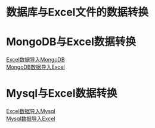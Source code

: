 # 数据库与Excel文件的数据转换

# MongoDB与Excel数据转换
[Excel数据导入MongoDB](https://github.com/GFive1995/excel-database/blob/master/src/com/mongo/ExcelToMongo.java)  
[MongoDB数据导入Excel](https://github.com/GFive1995/excel-database/blob/master/src/com/mongo/MongoToExcel.java)  

# Mysql与Excel数据转换
[Excel数据导入Mysql](https://github.com/GFive1995/excel-database/blob/master/src/com/mysql/ExcelToMysql.java)  
[Mysql数据导入Excel](https://github.com/GFive1995/excel-database/blob/master/src/com/mysql/MysqlToExcel.java)  
